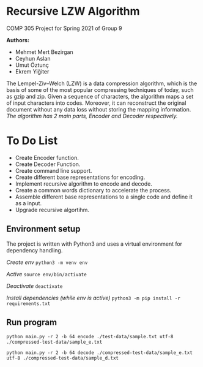 # Recursive LZW Algorithm

COMP 305 Project for Spring 2021 of Group 9

**Authors:**

 - Mehmet Mert Bezirgan
 - Ceyhun Aslan
 - Umut Öztunç
 - Ekrem Yiğiter

The Lempel-Ziv–Welch (LZW) is a data compression algorithm, which is the basis of some of the most popular compressing techniques of today, such as gzip and zip. Given a sequence of characters, the algorithm maps a set of input characters into codes. Moreover, it can reconstruct the original document without any data loss without storing the mapping information. *The algorithm has 2 main parts, Encoder and Decoder respectively.*

# To Do List

- Create Encoder function.
- Create Decoder Function.
- Create command line support.
- Create different base representations for encoding.
- Implement recursive algorithm to encode and decode.
- Create a common words dictionary to accelerate the process.
- Assemble different base representations to a single code and define it as a input.
- Upgrade recursive algortihm.

## Environment setup

The project is written with Python3 and uses a virtual environment for dependency handling.

*Create env* `python3 -m venv env`

*Active* `source env/bin/activate`

*Deactivate* `deactivate`

*Install dependencies (while env is active)* `python3 -m pip install -r requirements.txt`

## Run program

`python main.py -r 2 -b 64 encode ./test-data/sample.txt utf-8 ./compressed-test-data/sample_e.txt`

`python main.py -r 2 -b 64 decode ./compressed-test-data/sample_e.txt utf-8 ./compressed-test-data/sample_d.txt`
